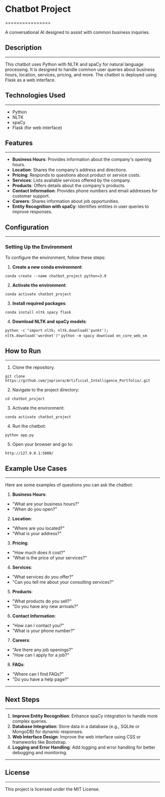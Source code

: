 # Chatbot Project
================

A conversational AI designed to assist with common business inquiries.

## Description
------------

This chatbot uses Python with NLTK and spaCy for natural language processing. It is designed to handle common user queries about business hours, location, services, pricing, and more. The chatbot is deployed using Flask as a web interface.

## Technologies Used
--------------------

- Python
- NLTK
- spaCy
- Flask (for web interface)

## Features
-----------

- **Business Hours**: Provides information about the company's opening hours.
- **Location**: Shares the company's address and directions.
- **Pricing**: Responds to questions about product or service costs.
- **Services**: Lists available services offered by the company.
- **Products**: Offers details about the company's products.
- **Contact Information**: Provides phone numbers and email addresses for customer support.
- **Careers**: Shares information about job opportunities.
- **Entity Recognition with spaCy**: Identifies entities in user queries to improve responses.

## Configuration
--------------

### Setting Up the Environment

To configure the environment, follow these steps:

1. **Create a new conda environment**:



```conda create --name chatbot_project python=3.9```


2. **Activate the environment**:

```conda activate chatbot_project```


3. **Install required packages**:

```conda install nltk spacy flask```


4. **Download NLTK and spaCy models**:

```python -c "import nltk; nltk.download('punkt'); nltk.download('wordnet')"```
```python -m spacy download en_core_web_sm```


## How to Run
--------------

1. Clone the repository.

```git clone https://github.com/jopriera/Artificial_Intelligence_Portfolio/.git```


2. Navigate to the project directory:

```cd chatbot_project```



3. Activate the environment:

```conda activate chatbot_project```



4. Run the chatbot:

```python app.py```



5. Open your browser and go to:

```http://127.0.0.1:5000/```


## Example Use Cases
--------------------

Here are some examples of questions you can ask the chatbot:

1. **Business Hours**:
- "What are your business hours?"
- "When do you open?"

2. **Location**:
- "Where are you located?"
- "What is your address?"

3. **Pricing**:
- "How much does it cost?"
- "What is the price of your services?"

4. **Services**:
- "What services do you offer?"
- "Can you tell me about your consulting services?"

5. **Products**:
- "What products do you sell?"
- "Do you have any new arrivals?"

6. **Contact Information**:
- "How can I contact you?"
- "What is your phone number?"

7. **Careers**:
- "Are there any job openings?"
- "How can I apply for a job?"

8. **FAQs**:
- "Where can I find FAQs?"
- "Do you have a help page?"

---

## Next Steps
--------------

1. **Improve Entity Recognition**: Enhance spaCy integration to handle more complex queries.
2. **Database Integration**: Store data in a database (e.g., SQLite or MongoDB) for dynamic responses.
3. **Web Interface Design**: Improve the web interface using CSS or frameworks like Bootstrap.
4. **Logging and Error Handling**: Add logging and error handling for better debugging and monitoring.

---

## License
----------

This project is licensed under the MIT License.




